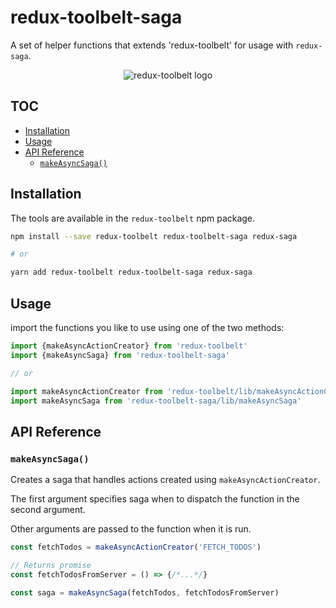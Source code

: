 # redux-toolbelt-saga

A set of helper functions that extends 'redux-toolbelt' for usage with `redux-saga`.

<p align="center">
  <img align="center" src="https://raw.githubusercontent.com/welldone-software/redux-toolbelt/master/redux-toolbelt-logo.png" alt="redux-toolbelt logo"/>
</p>

## TOC

<!-- toc -->

- [Installation](#installation)
- [Usage](#usage)
- [API Reference](#api-reference)
  * [`makeAsyncSaga()`](#makeasyncsaga)

<!-- tocstop -->

## Installation
The tools are available in the `redux-toolbelt` npm package.
```sh
npm install --save redux-toolbelt redux-toolbelt-saga redux-saga

# or

yarn add redux-toolbelt redux-toolbelt-saga redux-saga
```

## Usage
import the functions you like to use using one of the two methods:
```js
import {makeAsyncActionCreator} from 'redux-toolbelt'
import {makeAsyncSaga} from 'redux-toolbelt-saga'

// or

import makeAsyncActionCreator from 'redux-toolbelt/lib/makeAsyncActionCreator'
import makeAsyncSaga from 'redux-toolbelt-saga/lib/makeAsyncSaga'

```

## API Reference

### `makeAsyncSaga()`
Creates a saga that handles actions created using `makeAsyncActionCreator`.  

The first argument specifies saga when to dispatch the function in the second argument.

Other arguments are passed to the function when it is run.

```js
const fetchTodos = makeAsyncActionCreator('FETCH_TODOS')

// Returns promise
const fetchTodosFromServer = () => {/*...*/}

const saga = makeAsyncSaga(fetchTodos, fetchTodosFromServer)
```
